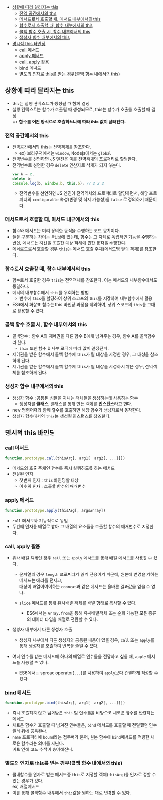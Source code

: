 - [상황에 따라 달라지는 this](#상황에-따라-달라지는-this)
  - [전역 공간에서의 this](#전역-공간에서의-this)
  - [메서드로서 호출할 때, 매서드 내부에서의 this](#메서드로서-호출할-때-매서드-내부에서의-this)
  - [함수로서 호출할 때, 함수 내부에서의 this](#함수로서-호출할-때-함수-내부에서의-this)
  - [콜백 함수 호출 시, 함수 내부에서의 this](#콜백-함수-호출-시-함수-내부에서의-this)
  - [생성자 함수 내부에서의 this](#생성자-함수-내부에서의-this)
- [명시적 this 바인딩](#명시적-this-바인딩)
  - [call 메서드](#call-메서드)
  - [apply 메서드](#apply-메서드)
  - [call, apply 활용](#call-apply-활용)
  - [bind 메서드](#bind-메서드)
  - [별도의 인자로 this를 받는 경우(콜백 함수 내에서의 this)](#별도의-인자로-this를-받는-경우콜백-함수-내에서의-this)

## 상황에 따라 달라지는 this

- this는 실행 컨택스트가 생성될 때 함께 결정
- 실행 컨택스트는 함수가 호출될 때 생성되므로, this는 함수가 호출를 호출할 때 결정
  <br> => **함수를 어떤 방식으로 호출하느냐에 따라 this 값이 달라진다.**

### 전역 공간에서의 this

- 전역공간에서의 this는 전역객체를 참조한다.
  - ex) 브라우저에서는 `window`, Nodejs에서는 `global`
- 전역변수를 선언하면 JS 엔진은 이를 전역객체의 프로퍼티로 할당한다.
- 전역변수로 선언한 경우 `delete` 연산자로 삭제가 되지 않는다.
  ```js
  var b = 2;
  delete b;
  console.log(b, window.b, this.b); // 2 2 2
  ```
  - 전역변수를 선언하면 JS 엔진이 전역겍체의 프로퍼티로 할당하면서, 해당 프로퍼티의 `configurable` 속성(변경 및 삭제 가능성)을 `false` 로 정의하기 때문이다.

### 메서드로서 호출할 때, 매서드 내부에서의 this

- 함수와 메서드는 미리 정의한 동작을 수행하는 코드 뭉치이다.
- 둘을 구분하는 차이는 `독립성`에 있는데, 함수는 그 자체로 독립적인 기능을 수행하는 반면, 메서드는 자신을 호출한 대상 객체에 관한 동작을 수행한다.
- 메서로드로서 호출할 경우 `this`는 메서드 호출 주체(메서드명 앞의 객체)를 참조한다.

### 함수로서 호출할 때, 함수 내부에서의 this

- 함수로서 호출한 경우 `this`는 전역객체를 참조한다. 이는 메서드의 내부함수에서도 동일하다.
- 메서의 내부함수에서 `this`를 우회하는 방법
  - 변수에 `this`를 할당하여 상위 스코프의 `this`를 저장하여 내부함수에서 활용
- ES6에서 화살표 함수는 this 바인딩 과정을 제외하여, 상위 스코프의 `this`를 그대로 활용할 수 있다.

### 콜백 함수 호출 시, 함수 내부에서의 this

- 콜백함수 : 함수 A의 제어권을 다른 함수 B에게 넘겨주는 경우, 함수 A를 콜백함수라 한다.
  - `this` 또한 함수 B 내부 로직에 따라 값이 결정된다.
- 제어권을 받은 함수에서 콜백 함수에 `this`가 될 대상을 지정한 경우, 그 대상을 참조하게 된다.
- 제어권을 받은 함수에서 콜백 함수에 `this`가 될 대상을 지정하지 않은 경우, 전역객체를 참조하게 된다.

### 생성자 함수 내부에서의 this

- 생성자 함수 : 공통된 성질을 지니는 객체들을 생성하는데 사용하는 함수
  - 생성자를 **클래스**, 클래스를 통해 만든 객체를 **인스턴스**라고 한다.
- new 명령어어와 함께 할수를 호출하면 해당 함수가 생성자로서 동작한다.
- 생성자 함수에서의 `this`는 생성될 인스턴스를 참조한다.

## 명시적 this 바인딩

### call 메서드

```js
function.prototype.call(thisArg[, arg1[, arg2[, ...]]])
```

- 메서드의 호출 주체인 함수를 즉시 실행하도록 하는 메서드
- 전달된 인자
  - 첫번째 인자 : `this` 바인딩할 대상
  - 이후의 인자 : 호출할 함수의 매개변수

### apply 메서드

```js
function.prototype.apply(thisArg[, argsArray])
```

- `call` 메서도와 기능적으로 동일
- 두번째 인자를 배열로 받아 그 배열의 요소들을 호출할 함수의 매개변수로 지정한다.

### call, apply 활용

- 유사 배열 객체인 경우 `call` 또는 `apply` 메서드를 통해 배열 메서드를 차용할 수 있다.

  - 문자열의 경우 `length` 프로퍼티가 읽기 전용이기 때문에, 원본에 변경을 가하는 메서드는 에러를 던지고,<br>대상이 배열이여야하는 `cooncat`과 같은 메서드는 올바른 결과값을 얻을 수 없다.

  - `slice` 메서드를 통해 유사배열 객체를 배열 형태로 복사할 수 있다.
    - ES6에서는 `Array.from`을 통해 유사배열객체 또는 순회 가능한 모든 종류의 데이터 타입을 배열로 전환할 수 있다.

- 생성자 내부에서 다른 생성자 호출
  - 생성자 내부에서 다른 생성자와 공통된 내용이 있을 경우, `call` 또는 `apply`를 통해 생성자를 호출하여 반복을 줄일 수 있다.
- 여러 인수를 받는 메서드에 하나의 배열로 인수들을 전달하고 싶을 때, `apply` 메서드를 사용할 수 있다.
  - ES6에서는 spread operator(`...`)를 사용하여 `apply`보다 간결하게 작성할 수 있다.

### bind 메서드

```js
function.prototype.bind(thisArg[, arg1[, arg2[, ...]]])
```

- 즉시 호출하지 않고 넘겨받은 `this` 및 인수들을 바탕으로 새로운 함수를 반환하는 메서드
- 새로운 함수가 호출할 때 넘겨진 인수들은, `bind` 메서드를 호출할 때 전달했던 인수들의 뒤에 등록된다.
- `name` 프로퍼티에 `bound`라는 접두어가 붇어, 원본 함수에 `bind`메서드를 적용한 새로운 함수라는 의미를 지닌다.<br> 이로 인해 코드 추적이 용이해진다.

### 별도의 인자로 this를 받는 경우(콜백 함수 내에서의 this)

- 콜배함수를 인자로 받는 메서드중 `this`로 지정할 객체(`thisArg`)를 인자로 정할 수 있는 경우가 있다. <br>ex) 배열메서드
- 이를 통해 콜백함수 내부에서 `this`값을 원하는 대로 변경할 수 있다.
